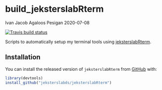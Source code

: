 build\_jeksterslabRterm
================
Ivan Jacob Agaloos Pesigan
2020-07-08

<!-- README.md is generated from README.Rmd. Please edit that file -->

<!-- badges: start -->

[![Travis build
status](https://travis-ci.com/jeksterslabds/build_jeksterslabRterm.svg?branch=master)](https://travis-ci.com/jeksterslabds/build_jeksterslabRterm)
<!-- badges: end -->

Scripts to automatically setup my terminal tools using
[jeksterslabRterm](https://github.com/jeksterslabds/jeksterslabRterm).

## Installation

You can install the released version of `jeksterslabRterm` from
[GitHub](https://github.com/jeksterslabds/jeksterslabRterm) with:

``` r
library(devtools)
install_github("jeksterslabds/jeksterslabRterm")
```
